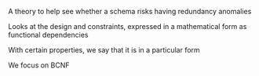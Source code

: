 A theory to help see whether a schema risks having redundancy anomalies

Looks at the design and constraints, expressed in a mathematical form as functional dependencies

With certain properties, we say that it is in a particular form

We focus on BCNF